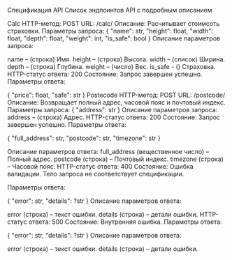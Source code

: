 Спецификация API
Список эндпоинтов API с подробным описанием

Calc
HTTP-метод: POST
URL: /calc/
Описание: Расчитывает стоимсоть страховки.
Параметры запроса:
{
    "name": str,
    "height": float,
    "width": float,
    "depth": float,
    "weight": int,
    "is_safe": bool
}
Описание параметров запроса:

name – (строка) Имя.
height – (строка) Высота.
width – (список) Ширина.
depth – (строка) Глубина.
weight – (число) Вес.
is_safe - () Страховка.
HTTP-статус ответа: 200
Состояние: Запрос завершен успешно.
Параметры ответа:

{
    "price": float,
    "safe": str
}
Postecode
HTTP-метод: POST
URL: /postcode/
Описание: Возвращает полный адрес, часовой пояс и почтовый индекс.
Параметры запроса:
{
    "address": str
}
Описание параметров запроса:
address – (строка) Адрес.
HTTP-статус ответа: 200
Состояние: Запрос завершен успешно.
Параметры ответа:

{
    "full_address": str,
    "postcode": str,
    "timezone": str
}

Описание параметров ответа:
full_address (вещественное число) – Полный адрес.
postcode (строка) – Почтовый индекс.
timezone (строка) – Часовой пояс.
HTTP-статус ответа: 400
Состояние: Ошибка валидации. Тело запроса не соответствует спецификации.

Параметры ответа:

{
    "error": str,
    "details": ?str
}
Описание параметров ответа:

error (строка) – текст ошибки.
details (строка) – детали ошибки.
HTTP-статус ответа: 500
Состояние: Внутренняя ошибка.
Параметры ответа:

{
    "error": str,
    "details": ?str
}
Описание параметров ответа:

error (строка) – текст ошибки.
details (строка) – детали ошибки.